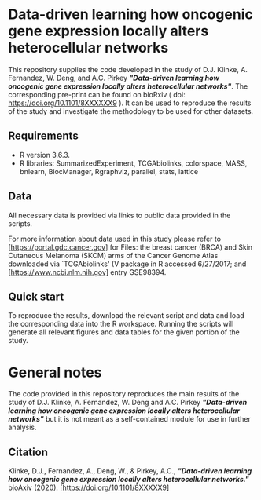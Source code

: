 # **Data-driven learning how oncogenic gene expression locally alters heterocellular networks**

This repository supplies the code developed in the study of D.J. Klinke, A. Fernandez, W. Deng, and A.C. Pirkey **_"Data-driven learning how oncogenic gene expression locally alters heterocellular networks"_**. The corresponding pre-print can be found on bioRxiv ( doi: https://doi.org/10.1101/8XXXXXX9 ). It can be used to reproduce the results of the study and investigate the methodology to be used for other datasets.

## **Requirements**

* R version 3.6.3.
* R libraries: SummarizedExperiment, TCGAbiolinks, colorspace, MASS, bnlearn, BiocManager, Rgraphviz, parallel, stats, lattice

## **Data**

All necessary data is provided via links to public data provided in the scripts.

For more information about data used in this study please refer to [https://portal.gdc.cancer.gov] for Files: the breast cancer (BRCA) and Skin Cutaneous Melanoma (SKCM) arms of the Cancer Genome Atlas downloaded via `TCGAbiolinks' (V package in R accessed 6/27/2017; and [https://www.ncbi.nlm.nih.gov] entry GSE98394.

## **Quick start**

To reproduce the results, download the relevant script and data and load the corresponding data into the R workspace. Running the scripts will generate all relevant figures and data tables for the given portion of the study.

# General notes

The code provided in this repository reproduces the main results of the study of D.J. Klinke, A. Fernandez, W. Deng and A.C. Pirkey **_"Data-driven learning how oncogenic gene expression locally alters heterocellular networks"_** but it is not meant as a self-contained module for use in further analysis.

## Citation

Klinke, D.J., Fernandez, A., Deng, W., & Pirkey, A.C.,  **_"Data-driven learning how oncogenic gene expression locally alters heterocellular networks."_** bioAxiv (2020). [https://doi.org/10.1101/8XXXXX9]
